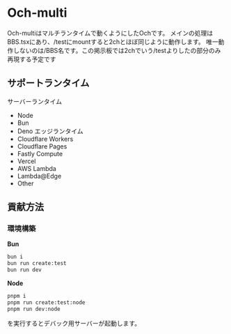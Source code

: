 # Och-multi

Och-multiはマルチランタイムで動くようにしたOchです。
メインの処理はBBS.tsxにあり、/testにmountすると2chとほぼ同じように動作します。
唯一動作しないのは/BBS名です。この掲示板では2chでいう/testよりしたの部分のみ再現する予定です
## サポートランタイム
サーバーランタイム
- Node
- Bun
- Deno
エッジランタイム
- Cloudflare Workers
- Cloudflare Pages
- Fastly Compute
- Vercel
- AWS Lambda
- Lambda@Edge
- Other
## 貢献方法
### 環境構築
**Bun**
```bash
bun i
bun run create:test
bun run dev
```
**Node**
```bash
pnpm i
pnpm run create:test:node
pnpm run dev:node
```
を実行するとデバック用サーバーが起動します。

